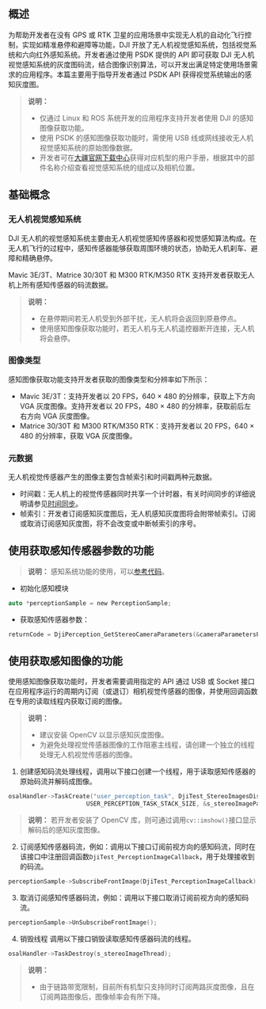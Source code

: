 ## 概述

为帮助开发者在没有 GPS 或 RTK 卫星的应用场景中实现无人机的自动化飞行控制，实现如精准悬停和避障等功能，DJI 开放了无人机视觉感知系统，包括视觉系统和六向红外感知系统。开发者通过使用 PSDK 提供的 API 即可获取 DJI 无人机视觉感知系统的灰度图码流，结合图像识别算法，可以开发出满足特定使用场景需求的应用程序。本篇主要用于指导开发者通过 PSDK API 获得视觉系统输出的感知灰度图。

> **说明：**
> * 仅通过 Linux 和 ROS 系统开发的应用程序支持开发者使用 DJI 的感知图像获取功能。
> * 使用 PSDK 的感知图像获取功能时，需使用 USB 线或网线接收无人机视觉感知系统的原始图像数据。
> * 开发者可在[大疆官网下载中心](https://www.dji.com/cn/downloads?site=brandsite&from=nav)获得对应机型的用户手册，根据其中的部件名称介绍查看视觉感知系统的组成以及相机位置。

## 基础概念

### 无人机视觉感知系统

DJI 无人机的视觉感知系统主要由无人机视觉感知传感器和视觉感知算法构成。在无人机飞行的过程中，感知传感器能够获取周围环境的状态，协助无人机刹车、避障和精确悬停。

Mavic 3E/3T、Matrice 30/30T 和 M300 RTK/M350 RTK 支持开发者获取无人机上所有感知传感器的码流数据。

> **说明：** 
> * 在悬停期间若无人机受到外部干扰，无人机将会返回到原悬停点。
> * 使用感知图像获取功能时，若无人机与无人机遥控器断开连接，无人机将会悬停。

### 图像类型
感知图像获取功能支持开发者获取的图像类型和分辨率如下所示：

* Mavic 3E/3T：支持开发者以 20 FPS，640 × 480 的分辨率，获取上下方向 VGA 灰度图像。支持开发者以 20 FPS，480 × 480 的分辨率，获取前后左右方向 VGA 灰度图像。
* Matrice 30/30T 和 M300 RTK/M350 RTK：支持开发者以 20 FPS，640 × 480 的分辨率，获取 VGA 灰度图像。

### 元数据
无人机视觉传感器产生的图像主要包含帧索引和时间戳两种元数据。
* 时间戳：无人机上的视觉传感器同时共享一个计时器，有关时间同步的详细说明请参见[时间同步](https://developer.dji.com/doc/payload-sdk-tutorial/cn/function-set/basic-function/time-syn.html)。
* 帧索引：开发者订阅感知灰度图后，无人机感知灰度图将会附带帧索引。订阅或取消订阅感知灰度图，将不会改变或中断帧索引的序号。

## 使用获取感知传感器参数的功能

> **说明：** 感知系统功能的使用，可以[参考代码](https://github.com/dji-sdk/Payload-SDK/tree/master/samples/sample_c%2B%2B/module_sample/perception)。

* 初始化感知模块

```c
auto *perceptionSample = new PerceptionSample;
```

* 获取感知传感器参数：

```c
returnCode = DjiPerception_GetStereoCameraParameters(&cameraParametersPacket);
```

## 使用获取感知图像的功能

使用感知图像获取功能时，开发者需要调用指定的 API 通过 USB 或 Socket 接口在应用程序运行的周期内订阅（或退订）相机视觉传感器的图像，并使用回调函数在专用的读取线程内获取订阅的图像。

> **说明：**
> 
> * 建议安装 OpenCV 以显示感知灰度图像。
> * 为避免处理视觉传感器图像的工作阻塞主线程，请创建一个独立的线程处理无人机视觉传感器的图像。

1. 创建感知码流处理线程，调用以下接口创建一个线程，用于读取感知传感器的原始码流并解码成图像。

```c
osalHandler->TaskCreate("user_perception_task", DjiTest_StereoImagesDisplayTask,
                      USER_PERCEPTION_TASK_STACK_SIZE, &s_stereoImagePacket, &s_stereoImageThread);
```

> **说明：** 若开发者安装了 OpenCV 库，则可通过调用`cv::imshow()`接口显示解码后的感知灰度图像。

2. 订阅感知传感器码流，例如：调用以下接口订阅前视方向的感知码流，同时在该接口中注册回调函数`DjiTest_PerceptionImageCallback`，用于处理接收到的码流。

```c
perceptionSample->SubscribeFrontImage(DjiTest_PerceptionImageCallback);
```

3. 取消订阅感知传感器码流，例如：调用以下接口取消订阅前视方向的感知码流。

```c
perceptionSample->UnSubscribeFrontImage();
```

4. 销毁线程
调用以下接口销毁读取感知传感器码流的线程。

```c
osalHandler->TaskDestroy(s_stereoImageThread);
```
> **说明：**
> * 由于链路带宽限制，目前所有机型只支持同时订阅两路灰度图像，且在订阅两路图像后，图像帧率会有所下降。